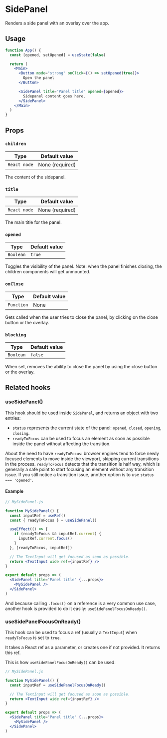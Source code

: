 # SidePanel

Renders a side panel with an overlay over the app.

## Usage

```jsx
function App() {
  const [opened, setOpened] = useState(false)

  return (
    <Main>
      <Button mode="strong" onClick={() => setOpened(true)}>
        Open the panel
      </Button>

      <SidePanel title="Panel title" opened={opened}>
        Sidepanel content goes here.
      </SidePanel>
    </Main>
  )
}
```

## Props

### `children`

| Type         | Default value   |
| ------------ | --------------- |
| `React node` | None (required) |

The content of the sidepanel.

### `title`

| Type         | Default value   |
| ------------ | --------------- |
| `React node` | None (required) |

The main title for the panel.

### `opened`

| Type      | Default value |
| --------- | ------------- |
| `Boolean` | `true`        |

Toggles the visibility of the panel. Note: when the panel finishes closing, the children components will get unmounted.

### `onClose`

| Type       | Default value |
| ---------- | ------------- |
| `Function` | None          |

Gets called when the user tries to close the panel, by clicking on the close button or the overlay.

### `blocking`

| Type      | Default value |
| --------- | ------------- |
| `Boolean` | `false`       |

When set, removes the ability to close the panel by using the close button or the overlay.

## Related hooks

### useSidePanel()

This hook should be used inside `SidePanel`, and returns an object with two entries:

- `status` represents the current state of the panel: `opened`, `closed`, `opening`, `closing`.
- `readyToFocus` can be used to focus an element as soon as possible inside the panel without affecting the transition.

About the need to have `readyToFocus`: browser engines tend to force newly focused elements to move inside the viewport, skipping current transitions in the process. `readyToFocus` detects that the transition is half way, which is generally a safe point to start focusing an element without any transition issue. If you still notice a transition issue, another option is to use `status === 'opened'`.

#### Example

```jsx
// MySidePanel.js

function MySidePanel() {
  const inputRef = useRef()
  const { readyToFocus } = useSidePanel()

  useEffect(() => {
    if (readyToFocus && inputRef.current) {
      inputRef.current.focus()
    }
  }, [readyToFocus, inputRef])

  // The TextInput will get focused as soon as possible.
  return <TextInput wide ref={inputRef} />
}

export default props => (
  <SidePanel title="Panel title" {...props}>
    <MySidePanel />
  </SidePanel>
)
```

And because calling `.focus()` on a reference is a very common use case, another hook is provided to do it easily: `useSidePanelFocusOnReady()`.

### useSidePanelFocusOnReady()

This hook can be used to focus a ref (usually a `TextInput`) when `readyToFocus` is set to `true`.

It takes a React ref as a parameter, or creates one if not provided. It returns this ref.

This is how `useSidePanelFocusOnReady()` can be used:

```jsx
// MySidePanel.js

function MySidePanel() {
  const inputRef = useSidePanelFocusOnReady()

  // The TextInput will get focused as soon as possible.
  return <TextInput wide ref={inputRef} />
}

export default props => (
  <SidePanel title="Panel title" {...props}>
    <MySidePanel />
  </SidePanel>
)
```
